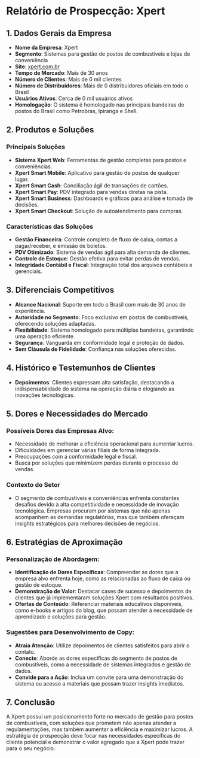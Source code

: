 # Relatório de Prospecção: Xpert

## 1. Dados Gerais da Empresa
- **Nome da Empresa**: Xpert
- **Segmento**: Sistemas para gestão de postos de combustíveis e lojas de conveniência
- **Site**: [xpert.com.br](https://www.xpert.com.br)
- **Tempo de Mercado**: Mais de 30 anos
- **Número de Clientes**: Mais de 0 mil clientes
- **Número de Distribuidores**: Mais de 0 distribuidores oficiais em todo o Brasil
- **Usuários Ativos**: Cerca de 0 mil usuários ativos
- **Homologação**: O sistema é homologado nas principais bandeiras de postos do Brasil como Petrobras, Ipiranga e Shell.

## 2. Produtos e Soluções
### Principais Soluções
- **Sistema Xpert Web**: Ferramentas de gestão completas para postos e conveniências.
- **Xpert Smart Mobile**: Aplicativo para gestão de postos de qualquer lugar.
- **Xpert Smart Cash**: Conciliação ágil de transações de cartões.
- **Xpert Smart Pay**: PDV integrado para vendas diretas na pista.
- **Xpert Smart Business**: Dashboards e gráficos para análise e tomada de decisões.
- **Xpert Smart Checkout**: Solução de autoatendimento para compras.

### Características das Soluções
- **Gestão Financeira**: Controle completo de fluxo de caixa, contas a pagar/receber, e emissão de boletos.
- **PDV Otimizado**: Sistema de vendas ágil para alta demanda de clientes.
- **Controle de Estoque**: Gestão efetiva para evitar perdas de vendas.
- **Integridade Contábil e Fiscal**: Integração total dos arquivos contábeis e gerenciais.

## 3. Diferenciais Competitivos
- **Alcance Nacional**: Suporte em todo o Brasil com mais de 30 anos de experiência.
- **Autoridade no Segmento**: Foco exclusivo em postos de combustíveis, oferecendo soluções adaptadas.
- **Flexibilidade**: Sistema homologado para múltiplas bandeiras, garantindo uma operação eficiente.
- **Segurança**: Vanguarda em conformidade legal e proteção de dados.
- **Sem Cláusula de Fidelidade**: Confiança nas soluções oferecidas.

## 4. Histórico e Testemunhos de Clientes
- **Depoimentos**: Clientes expressam alta satisfação, destacando a indispensabilidade do sistema na operação diária e elogiando as inovações tecnológicas.

## 5. Dores e Necessidades do Mercado
### Possíveis Dores das Empresas Alvo:
- Necessidade de melhorar a eficiência operacional para aumentar lucros.
- Dificuldades em gerenciar várias filiais de forma integrada.
- Preocupações com a conformidade legal e fiscal.
- Busca por soluções que minimizem perdas durante o processo de vendas.

### Contexto do Setor
- O segmento de combustíveis e conveniências enfrenta constantes desafios devido à alta competitividade e necessidade de inovação tecnológica. Empresas procuram por sistemas que não apenas acompanhem as demandas regulatórias, mas que também ofereçam insights estratégicos para melhores decisões de negócios.

## 6. Estratégias de Aproximação
### Personalização de Abordagem:
- **Identificação de Dores Específicas**: Compreender as dores que a empresa alvo enfrenta hoje, como as relacionadas ao fluxo de caixa ou gestão de estoque.
- **Demonstração de Valor**: Destacar cases de sucesso e depoimentos de clientes que já implementaram soluções Xpert com resultados positivos.
- **Ofertas de Conteúdo**: Referenciar materiais educativos disponíveis, como e-books e artigos do blog, que possam atender à necessidade de aprendizado e soluções para gestão.

### Sugestões para Desenvolvimento de Copy:
- **Atraia Atenção**: Utilize depoimentos de clientes satisfeitos para abrir o contato.
- **Conecte**: Aborde as dores específicas do segmento de postos de combustíveis, como a necessidade de sistemas integrados e gestão de dados.
- **Convide para a Ação**: Inclua um convite para uma demonstração do sistema ou acesso a materiais que possam trazer insights imediatos.

## 7. Conclusão
A Xpert possui um posicionamento forte no mercado de gestão para postos de combustíveis, com soluções que prometem não apenas atender a regulamentações, mas também aumentar a eficiência e maximizar lucros. A estratégia de prospecção deve focar nas necessidades específicas do cliente potencial e demonstrar o valor agregado que a Xpert pode trazer para o seu negócio.